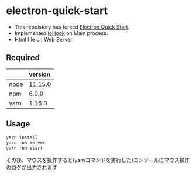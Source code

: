 # electron-quick-start

- This repoistory has forked [Electron Quick Start](https://github.com/electron/electron-quick-start).
- Implemented [ioHook](https://github.com/wilix-team/iohook) on Main process.
- Html file on Web Server

## Required

| | version |
|:---|:---|
| node | 11.15.0 |
| npm | 6.9.0 |
| yarn | 1.16.0 |

## Usage

```bash
yarn install
yarn run server
yarn run start
```

その後、マウスを操作すると(yarnコマンドを実行した)コンソールにマウス操作のログが出力されます

